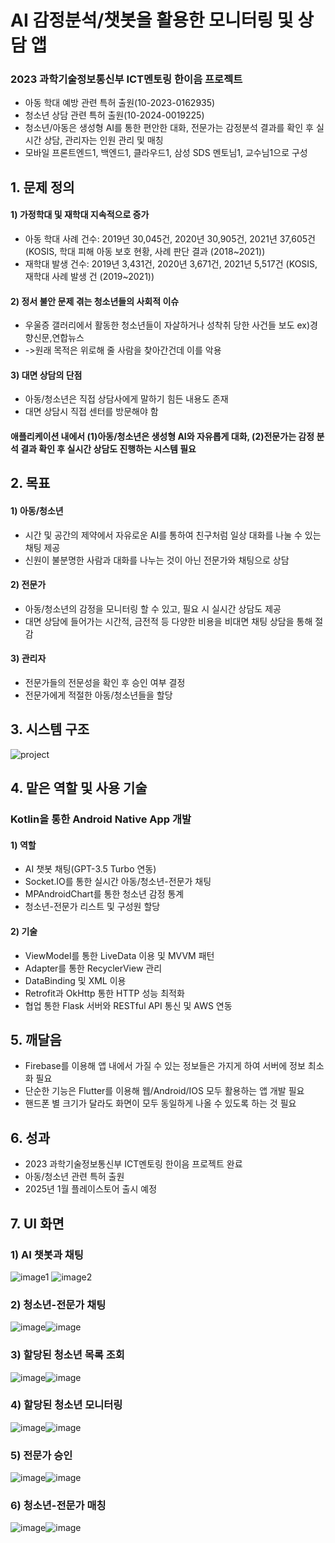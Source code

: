# AI 감정분석/챗봇을 활용한 모니터링 및 상담 앱
### 2023 과학기술정보통신부 ICT멘토링 한이음 프로젝트
- 아동 학대 예방 관련 특허 출원(10-2023-0162935)
- 청소년 상담 관련 특허 출원(10-2024-0019225)
- 청소년/아동은 생성형 AI를 통한 편안한 대화, 전문가는 감정분석 결과를 확인 후 실시간 상담, 관리자는 인원 관리 및 매칭
- 모바일 프론트엔드1, 백엔드1, 클라우드1, 삼성 SDS 멘토님1, 교수님1으로 구성

## 1. 문제 정의
#### 1) 가정학대 및 재학대 지속적으로 증가
  - 아동 학대 사례 건수: 2019년 30,045건, 2020년 30,905건, 2021년 37,605건(KOSIS, 학대 피해 아동 보호 현황, 사례 판단 결과 (2018~2021))
  - 재학대 발생 건수: 2019년 3,431건, 2020년 3,671건, 2021년 5,517건 (KOSIS, 재학대 사례 발생 건 (2019~2021))
#### 2) 정서 불안 문제 겪는 청소년들의 사회적 이슈
  - 우울증 갤러리에서 활동한 청소년들이 자살하거나 성착취 당한 사건들 보도 ex)경향신문,연합뉴스
  - ->원래 목적은 위로해 줄 사람을 찾아간건데 이를 악용
#### 3) 대면 상담의 단점
  - 아동/청소년은 직접 상담사에게 말하기 힘든 내용도 존재
  - 대면 상담시 직접 센터를 방문해야 함
#### 애플리케이션 내에서 (1)아동/청소년은 생성형 AI와 자유롭게 대화, (2)전문가는 감정 분석 결과 확인 후 실시간 상담도 진행하는 시스템 필요

## 2. 목표
#### 1) 아동/청소년
  - 시간 및 공간의 제약에서 자유로운 AI를 통하여 친구처럼 일상 대화를 나눌 수 있는 채팅 제공
  - 신원이 불분명한 사람과 대화를 나누는 것이 아닌 전문가와 채팅으로 상담
#### 2) 전문가
  - 아동/청소년의 감정을 모니터링 할 수 있고, 필요 시 실시간 상담도 제공
  - 대면 상담에 들어가는 시간적, 금전적 등 다양한 비용을 비대면 채팅 상담을 통해 절감
#### 3) 관리자
  - 전문가들의 전문성을 확인 후 승인 여부 결정
  - 전문가에게 적절한 아동/청소년들을 할당

## 3. 시스템 구조
![project](https://github.com/junghyunsoo24/portfolio-teenager-emotion-prevent-app-teenagers/assets/117528532/75d01731-0d93-409c-b7a4-e44922f3af33)

## 4. 맡은 역할 및 사용 기술
### Kotlin을 통한 Android Native App 개발
#### 1) 역할
- AI 챗봇 채팅(GPT-3.5 Turbo 연동)
- Socket.IO를 통한 실시간 아동/청소년-전문가 채팅
- MPAndroidChart를 통한 청소년 감정 통계
- 청소년-전문가 리스트 및 구성원 할당
#### 2) 기술
- ViewModel를 통한 LiveData 이용 및  MVVM 패턴
- Adapter를 통한 RecyclerView  관리
- DataBinding 및 XML  이용
- Retrofit과 OkHttp 통한 HTTP 성능 최적화
- 협업 통한 Flask 서버와 RESTful API 통신 및 AWS 연동

## 5. 깨달음
- Firebase를 이용해 앱 내에서 가질 수 있는 정보들은 가지게 하여 서버에 정보 최소화 필요
- 단순한 기능은 Flutter를 이용해 웹/Android/IOS 모두 활용하는 앱 개발 필요
- 핸드폰 별 크기가 달라도 화면이 모두 동일하게 나올 수 있도록 하는 것 필요

## 6. 성과
- 2023 과학기술정보통신부 ICT멘토링 한이음 프로젝트 완료
- 아동/청소년 관련 특허 출원
- 2025년 1월 플레이스토어 출시 예정

## 7. UI 화면
### 1) AI 챗봇과 채팅
![image1](https://github.com/junghyunsoo24/portfolio-teenager-emotion-prevent-app-teenagers/assets/117528532/8b26a108-1f7a-4daf-bbe3-4757867061af) ![image2](https://github.com/junghyunsoo24/portfolio-teenager-emotion-prevent-app-teenagers/assets/117528532/52561c89-7e45-4219-b786-40110788f8e5)
### 2) 청소년-전문가 채팅
![image](https://github.com/junghyunsoo24/portfolio-teenager-emotion-prevent-app-teenagers/assets/117528532/0094f1a7-1615-484e-ae56-31bedb22910a)![image](https://github.com/junghyunsoo24/portfolio-teenager-emotion-prevent-app-teenagers/assets/117528532/7d7e11db-6b8b-48ce-bb90-9cbe108864ac)
### 3) 할당된 청소년 목록 조회
![image](https://github.com/junghyunsoo24/portfolio-teenager-emotion-prevent-app-teenagers/assets/117528532/a61f2b50-32a1-4138-8963-bd8ef97ebdb7)![image](https://github.com/junghyunsoo24/portfolio-teenager-emotion-prevent-app-teenagers/assets/117528532/64bbcd6b-0277-4a33-9fcb-ee5f28065d00)
### 4) 할당된 청소년 모니터링
![image](https://github.com/junghyunsoo24/portfolio-teenager-emotion-prevent-app-teenagers/assets/117528532/47e394de-0440-42e9-a984-de03ecdb10f0)![image](https://github.com/junghyunsoo24/portfolio-teenager-emotion-prevent-app-teenagers/assets/117528532/cc99807b-6297-444e-816e-54658d7603af)
### 5) 전문가 승인
![image](https://github.com/junghyunsoo24/portfolio-teenager-emotion-prevent-app-teenagers/assets/117528532/2bb42ccb-5db2-435a-af2e-7b46741ca033)![image](https://github.com/junghyunsoo24/portfolio-teenager-emotion-prevent-app-teenagers/assets/117528532/9c0b1f0f-4270-42a3-8ac7-f47be91226c9)
### 6) 청소년-전문가 매칭
![image](https://github.com/junghyunsoo24/portfolio-teenager-emotion-prevent-app-teenagers/assets/117528532/aed60fad-a0fb-4c97-bdf9-d86c3f723a01)![image](https://github.com/junghyunsoo24/portfolio-teenager-emotion-prevent-app-teenagers/assets/117528532/262ad7ac-91a6-4732-b4e0-4e73639071c4)
